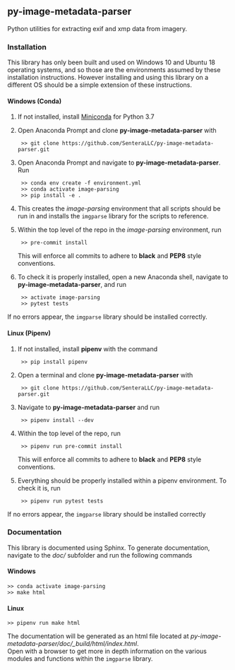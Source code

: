 ## py-image-metadata-parser

Python utilities for extracting exif and xmp data from imagery.

### Installation

This library has only been built and used on Windows 10 and Ubuntu 18 operating systems, and so those are the
environments assumed by these installation instructions.  However installing and using this library on a different OS 
should be a simple extension of these instructions.

#### Windows (Conda)

1) If not installed, install [Miniconda](https://docs.conda.io/en/latest/miniconda.html) for Python 3.7

2) Open Anaconda Prompt and clone **py-image-metadata-parser** with

        >> git clone https://github.com/SenteraLLC/py-image-metadata-parser.git

3) Open Anaconda Prompt and navigate to **py-image-metadata-parser**.  Run

        >> conda env create -f environment.yml
        >> conda activate image-parsing
        >> pip install -e .
        
4) This creates the *image-parsing* environment that all scripts should be run in and installs
   the ``imgparse`` library for the scripts to reference.
   
5) Within the top level of the repo in the *image-parsing* environment, run

        >> pre-commit install
        
   This will enforce all commits to adhere to **black** and **PEP8** style conventions.
   
6) To check it is properly installed, open a new Anaconda shell, navigate to **py-image-metadata-parser**, and run

        >> activate image-parsing
        >> pytest tests

If no errors appear, the ``imgparse`` library should be installed correctly.

#### Linux (Pipenv)

1) If not installed, install **pipenv** with the command

        >> pip install pipenv
        
2) Open a terminal and clone **py-image-metadata-parser** with

        >> git clone https://github.com/SenteraLLC/py-image-metadata-parser.git        
        
3) Navigate to **py-image-metadata-parser** and run

        >> pipenv install --dev
        
5) Within the top level of the repo, run

        >> pipenv run pre-commit install
        
   This will enforce all commits to adhere to **black** and **PEP8** style conventions.
   
4) Everything should be properly installed within a pipenv environment.  To check it is, run

        >> pipenv run pytest tests
        
If no errors appear, the ``imgparse`` library should be installed correctly

### Documentation

This library is documented using Sphinx. To generate documentation, navigate to the *doc/* subfolder 
and run the following commands

#### Windows

    >> conda activate image-parsing
    >> make html
    
#### Linux

    >> pipenv run make html

The documentation will be generated as an html file located at *py-image-metadata-parser/doc/\_build/html/index.html*.  
Open with a browser to get more in depth information on the various modules and functions within the 
``imgparse`` library.